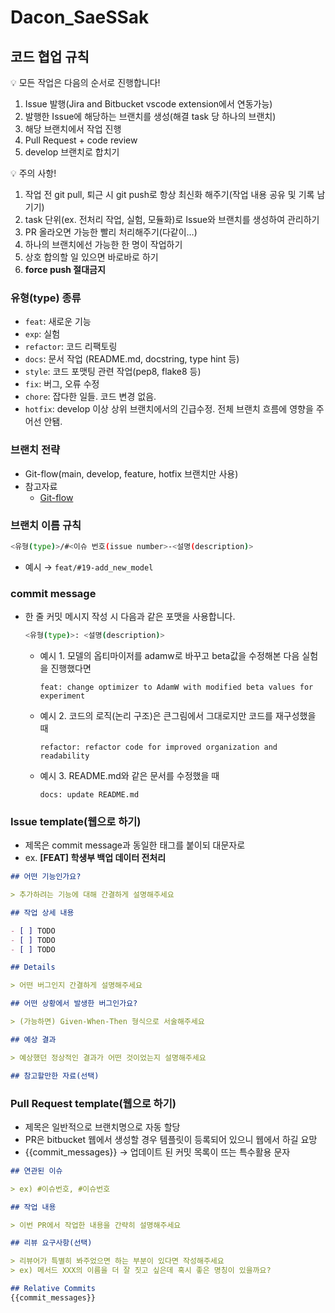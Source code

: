 # Dacon_SaeSSak

## 코드 협업 규칙

<aside>
💡 모든 작업은 다음의 순서로 진행합니다!

1) Issue 발행(Jira and Bitbucket vscode extension에서 연동가능)
2) 발행한 Issue에 해당하는 브랜치를 생성(해결 task 당 하나의 브랜치)
3) 해당 브랜치에서 작업 진행
4) Pull Request + code review
5) develop 브랜치로 합치기

</aside>

<aside>
💡 주의 사항!

1. 작업 전 git pull, 퇴근 시 git push로 항상 최신화 해주기(작업 내용 공유 및 기록 남기기)
2. task 단위(ex. 전처리 작업, 실험, 모듈화)로 Issue와 브랜치를 생성하여 관리하기
3. PR 올라오면 가능한 빨리 처리해주기(다같이…)
4. 하나의 브랜치에선 가능한 한 명이 작업하기
5. 상호 합의할 일 있으면 바로바로 하기
6. **force push 절대금지**

</aside>

### 유형(type) 종류

- `feat`: 새로운 기능
- `exp`: 실험
- `refactor`: 코드 리팩토링
- `docs`: 문서 작업 (README.md, docstring, type hint 등)
- `style`: 코드 포맷팅 관련 작업(pep8, flake8 등)
- `fix`: 버그, 오류 수정
- `chore`: 잡다한 일들. 코드 변경 없음.
- `hotfix`: develop 이상 상위 브랜치에서의 긴급수정. 전체 브랜치 흐름에 영향을 주어선 안됌.

### 브랜치 전략

- Git-flow(main, develop, feature, hotfix 브랜치만 사용)
- 참고자료
    - [Git-flow](https://techblog.woowahan.com/2553/)

### 브랜치 이름 규칙

```bash
<유형(type)>/#<이슈 번호(issue number>-<설명(description)>
```

- 예시 → `feat/#19-add_new_model`

### commit message

- 한 줄 커밋 메시지 작성 시 다음과 같은 포맷을 사용합니다.
    
    ```bash
    <유형(type)>: <설명(description)>
    ```
    
    - 예시 1. 모델의 옵티마이저를 adamw로 바꾸고 beta값을 수정해본 다음 실험을 진행했다면
        
        ```
        feat: change optimizer to AdamW with modified beta values for experiment
        ```
        
    - 예시 2. 코드의 로직(논리 구조)은 큰그림에서 그대로지만 코드를 재구성했을 때
        
        ```
        refactor: refactor code for improved organization and readability
        ```
        
    - 예시 3. README.md와 같은 문서를 수정했을 때
        
        ```
        docs: update README.md
        ```
        

### Issue template(웹으로 하기)

- 제목은 commit message과 동일한 태그를 붙이되 대문자로
- ex. **[FEAT] 학생부 백업 데이터 전처리**


```markdown
## 어떤 기능인가요?

> 추가하려는 기능에 대해 간결하게 설명해주세요

## 작업 상세 내용

- [ ] TODO
- [ ] TODO
- [ ] TODO
```

```markdown
## Details

> 어떤 버그인지 간결하게 설명해주세요

## 어떤 상황에서 발생한 버그인가요?

> (가능하면) Given-When-Then 형식으로 서술해주세요

## 예상 결과

> 예상했던 정상적인 결과가 어떤 것이었는지 설명해주세요

## 참고할만한 자료(선택)
```

### Pull Request template(웹으로 하기)

- 제목은 일반적으로 브랜치명으로 자동 할당
- PR은 bitbucket 웹에서 생성할 경우 템플릿이 등록되어 있으니 웹에서 하길 요망
- {{commit_messages}} → 업데이트 된 커밋 목록이 뜨는 특수활용 문자

```markdown
## 연관된 이슈

> ex) #이슈번호, #이슈번호

## 작업 내용

> 이번 PR에서 작업한 내용을 간략히 설명해주세요

## 리뷰 요구사항(선택)

> 리뷰어가 특별히 봐주었으면 하는 부분이 있다면 작성해주세요
> ex) 메서드 XXX의 이름을 더 잘 짓고 싶은데 혹시 좋은 명칭이 있을까요?

## Relative Commits
{{commit_messages}}
```